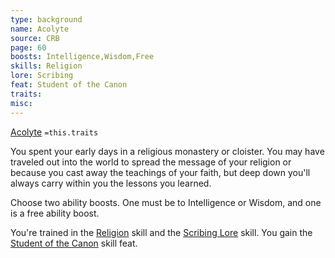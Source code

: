 ```yaml
---
type: background
name: Acolyte 
source: CRB
page: 60
boosts: Intelligence,Wisdom,Free
skills: Religion
lore: Scribing
feat: Student of the Canon
traits: 
misc: 
---
```


[Acolyte](###%20Acolyte)
`=this.traits`


You spent your early days in a religious monastery or cloister. You may have traveled out into the world to spread the message of your religion or because you cast away the teachings of your faith, but deep down you'll always carry within you the lessons you learned.

Choose two ability boosts. One must be to Intelligence or Wisdom, and one is a free ability boost.

You're trained in the [Religion](Religion) skill and the [Scribing Lore](Scribing%20Lore) skill. You gain the [Student of the Canon](Student%20of%20the%20Canon) skill feat.

